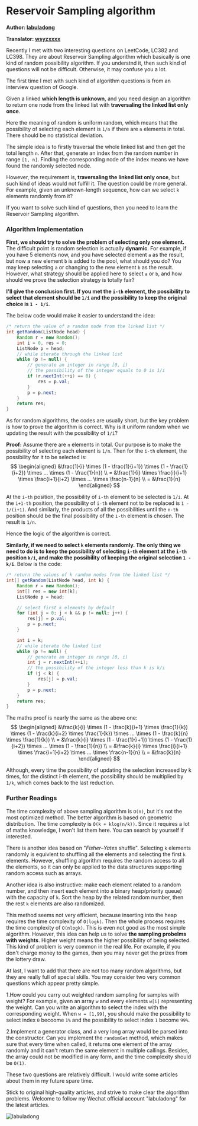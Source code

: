 # Reservoir Sampling algorithm

**Author: [labuladong](https://github.com/labuladong)**

**Translator: [wsyzxxxx](https://github.com/wsyzxxxx)**

Recently I met with two interesting questions on LeetCode, LC382 and LC398. They are about Reservoir Sampling algorithm which basically is one kind of random possibility algorithm. If you understnd it, then such kind of questions will not be difficult. Otherwise, it may confuse you a lot.

The first time I met with such kind of algorithm questions is from an interview question of Google.

Given a linked **which length is unknown**, and you need design an algorithm to return one node from the linked list with **traversaling the linked list only once**.

Here the meaning of random is uniform random, which means that the possibility of selecting each element is `1/n` if there are `n` elements in total. There should be no statistical deviation.

The simple idea is to firstly traversal the whole linked list and then get the total length `n`. After that, generate an index from the random number in range `[1, n]`. Finding the corresponding node of the index means we have found the randomly selected node.

However, the requirement is, **traversaling the linked list only once**, but such kind of ideas would not fulfill it. The question could be more general. For example, given an unknown-length sequence, how can we select `k` elements randomly from it?

If you want to solve such kind of questions, then you need to learn the Reservoir Sampling algorithm.



### Algorithm Implementation

**First, we should try to solve the problem of selecting only one element.** The difficult point is random selection is actually **dynamic**. For example, if you have 5 elements now, and you have selected element `a` as the result, but now a new element `b` is added to the pool, what should you do? You may keep selecting `a` or changing to the new element `b` as the result. However, what strategy should be applied here to select `a` or `b`, and how should we prove the selection strategy is totally fair?



**I'll give the conclusion first. If you met the `i-th` element, the possibility to select that element should be `1/i` and the possibility to keep the original choice is `1 - 1/i`**.

The below code would make it easier to understand the idea:

```java
/* return the value of a random node from the linked list */
int getRandom(ListNode head) {
    Random r = new Random();
    int i = 0, res = 0;
    ListNode p = head;
    // while iterate through the linked list
    while (p != null) {
        // generate an integer in range [0, i) 
        // the possibility of the integer equals to 0 is 1/i
        if (r.nextInt(++i) == 0) {
            res = p.val;
        }
        p = p.next;
    }
    return res;
}
```

As for random algorithms, the codes are usually short, but the key problem is how to prove the algorithm is correct. Why is it uniform random when we updating the result with the possibility of `1/i`?

**Proof:** Assume there are `n` elements in total. Our purpose is to make the possibility of selecting each element is `1/n`. Then for the `i-th` element, the possibility for it to be selected is:
$$
\begin{aligned}
    &\frac{1}{i} \times (1 - \frac{1}{i+1}) \times (1 - \frac{1}{i+2}) \times ... \times (1 - \frac{1}{n}) \\
    = &\frac{1}{i} \times \frac{i}{i+1} \times \frac{i+1}{i+2} \times ... \times \frac{n-1}{n} \\
    = &\frac{1}{n}
\end{aligned}
$$

At the `i-th` position, the possibility of `i-th` element to be selected is `1/i`. At the `i+1-th` position, the possibility of `i-th` element not to be replaced is `1 - 1/(i+1)`. And similarly, the products of all the possibilities until the `n-th` position should be the final possibility of the `i-th` element is chosen. The result is `1/n`.

Hence the logic of the algorithm is correct.

**Similarly, if we need to select `k` elements randomly. The only thing we need to do is to keep the possibility of selecting `i-th` element at the `i-th` position `k/i`, and make the possibility of keeping the original selection `1 - k/i`**. Below is the code:

```java
/* return the values of k random nodes from the linked list */
int[] getRandom(ListNode head, int k) {
    Random r = new Random();
    int[] res = new int[k];
    ListNode p = head;

    // select first k elements by default
    for (int j = 0; j < k && p != null; j++) {
        res[j] = p.val;
        p = p.next;
    }

    int i = k;
    // while iterate the linked list
    while (p != null) {
        // generate an integer in range [0, i) 
        int j = r.nextInt(++i);
        // the possibility of the integer less than k is k/i
        if (j < k) {
            res[j] = p.val;
        }
        p = p.next;
    }
    return res;
}
```

The maths proof is nearly the same as the above one:
$$
\begin{aligned}
    &\frac{k}{i} \times (1 - \frac{k}{i+1} \times \frac{1}{k}) \times (1 - \frac{k}{i+2} \times \frac{1}{k}) \times ... \times (1 - \frac{k}{n} \times \frac{1}{k}) \\
    = &\frac{k}{i} \times (1 - \frac{1}{i+1}) \times (1 - \frac{1}{i+2}) \times ... \times (1 - \frac{1}{n}) \\
    = &\frac{k}{i} \times \frac{i}{i+1} \times \frac{i+1}{i+2} \times ... \times \frac{n-1}{n} \\
    = &\frac{k}{n}
\end{aligned}
$$

Although, every time the possibility of updating the selection increased by k times, for the distinct i-th element, the possibility should be multiplied by `1/k`, which comes back to the last reduction.



### Further Readings

The time complexity of above sampling algorithm is `O(n)`, but it's not the most optimized method. The better algorithm is based on geometric distribution. The time complexity is `O(k + klog(n/k))`. Since it requires a lot of maths knowledge, I won't list them here. You can search by yourself if interested.

There is another idea based on "*Fisher–Yates* shuffle". Selecting `k` elements randomly is equivlent to shuffling all the elements and selecting the first `k` elements. However, shuffling algorithm requires the random access to all the elements, so it can only be applied to the data structures supporting random access such as arrays.

Another idea is also instructive: make each element related to a random number, and then insert each element into a binary heap(priority queue) with the capacity of `k`. Sort the heap by the related random number, then the rest `k` elements are also randomized.

This method seems not very efficient, because inserting into the heap requires the time complexity of `O(logk)`. Then the whole process requires the time complexity of `O(nlogk)`. This is even not good as the most simple algorithm. However, this idea can help us to solve **the sampling probelms with weights**. Higher weight means the higher possibility of being selected. This kind of problem is very common in the real life. For example, if you don't charge money to the games, then you may never get the prizes from the lottery draw.



At last, I want to add that there are not too many random algorithms, but they are really full of special skills. You may consider two very common questions which appear pretty simple.

1.How could you carry out weighted random sampling for samples with weight? For example, given an array `w` and every elements `w[i]` representing the weight. Can you write an algorithm to select the index with the corresponding weight. When `w = [1,99]`, you should make the possibility to select index `0` becoome `1%` and the possibility to select index `1` become `99%`.

2.Implement a generator class, and a very long array would be parsed into the constructor. Can you implement the `randomGet` method, which makes sure that every time when called, it returns one element of the array randomly and it can't return the same element in multiple callings. Besides, the array could not be modified in any form, and the time complexity should be `O(1)`.

These two questions are relatively difficult. I would write some articles about them in my future spare time.



Stick to original high-quality articles, and strive to make clear the algorithm problems. Welcome to follow my Wechat official account "labuladong" for the latest articles.

![labuladong](../pictures/labuladong.jpg)
